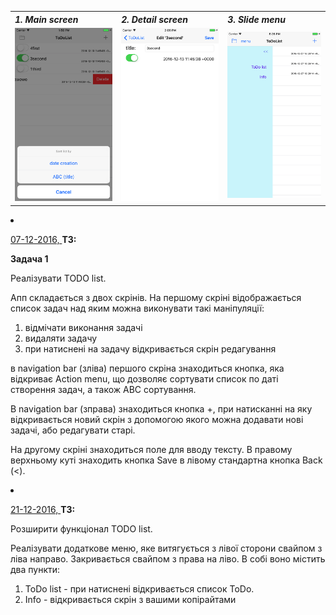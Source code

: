 <table>
<tbody>
<tr align="left">
    <th><i>1. Main screen</i></th>
    <th><i>2. Detail screen</i></th>
    <th><i>3. Slide menu</i></th>
</tr>
<tr>
<td><img src="/07-12-2016/ToDoList/ToDoList/ToDoList/Source/toDoList-ObjC.png" alt="Main screen"/></td>
<td><img src="/07-12-2016/ToDoList/ToDoList/ToDoList/Source/toDoList-ObjC-Detail.png" alt="Detail screen"/></td>
<td><img src="/07-12-2016/ToDoList/ToDoList/ToDoList/Source/toDoList-ObjC-SlideMenu.png" alt="SlideMenu screen"/></td>
</tr>
</tbody>
</table>

<li><p><span style="text-decoration: underline;">07-12-2016, </span><strong>ТЗ:</strong></p></li>
<p><strong>Задача 1</strong></p>
<p><span style="font-weight: 400;">Реалізувати TODO list.</span></p>
<p><span style="font-weight: 400;">Апп складається з двох скрінів. На першому скріні відображається список задач над яким можна виконувати такі маніпуляції: </span></p>
<ol>
<li style="font-weight: 400;"><span style="font-weight: 400;">відмічати виконання задачі</span></li>
<li style="font-weight: 400;"><span style="font-weight: 400;">видаляти задачу </span></li>
<li style="font-weight: 400;"><span style="font-weight: 400;">при натиснені на задачу відкривається скрін редагування </span></li>
</ol>
<p><span style="font-weight: 400;">в navigation bar (зліва) першого скріна знаходиться кнопка, яка відкриває Action menu, що дозволяє сортувати список по даті створення задач, а також ABC сортування.</span></p>
<p><span style="font-weight: 400;">В navigation bar (зправа) знаходиться кнопка +, при натисканні на яку відкривається новий скрін з допомогою якого можна додавати нові задачі, або редагувати старі.</span></p>
<p><span style="font-weight: 400;">На другому скріні знаходиться поле для вводу тексту. В правому верхньому куті знаходить кнопка Save в лівому стандартна кнопка Back (&lt;).</span></p>

<li><p><span style="text-decoration: underline;">21-12-2016, </span><strong>ТЗ:</strong></p></li>
<p><span style="font-weight: 400;">Розширити функціонал TODO list. </span></p>
<p><span style="font-weight: 400;">Реалізувати додаткове меню, яке витягується з лівої сторони свайпом з ліва направо. Закривається свайпом з права на ліво. В собі воно містить два пункти:</span></p>
<ol>
<li style="font-weight: 400;"><span style="font-weight: 400;">ToDo list - при натиснені відкривається список ToDo.</span></li>
<li style="font-weight: 400;"><span style="font-weight: 400;">Info - відкривається скрін з вашими копірайтами</span></li>
</ol>







